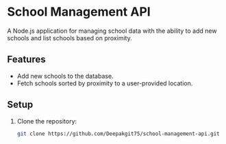 # School Management API

A Node.js application for managing school data with the ability to add new schools and list schools based on proximity.

## Features
- Add new schools to the database.
- Fetch schools sorted by proximity to a user-provided location.

## Setup
1. Clone the repository:
   ```bash
   git clone https://github.com/Deepakgit75/school-management-api.git
